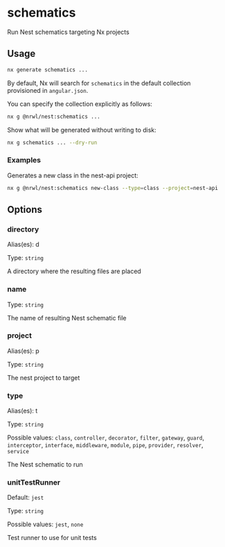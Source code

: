 # schematics

Run Nest schematics targeting Nx projects

## Usage

```bash
nx generate schematics ...
```

By default, Nx will search for `schematics` in the default collection provisioned in `angular.json`.

You can specify the collection explicitly as follows:

```bash
nx g @nrwl/nest:schematics ...
```

Show what will be generated without writing to disk:

```bash
nx g schematics ... --dry-run
```

### Examples

Generates a new class in the nest-api project:

```bash
nx g @nrwl/nest:schematics new-class --type=class --project=nest-api
```

## Options

### directory

Alias(es): d

Type: `string`

A directory where the resulting files are placed

### name

Type: `string`

The name of resulting Nest schematic file

### project

Alias(es): p

Type: `string`

The nest project to target

### type

Alias(es): t

Type: `string`

Possible values: `class`, `controller`, `decorator`, `filter`, `gateway`, `guard`, `interceptor`, `interface`, `middleware`, `module`, `pipe`, `provider`, `resolver`, `service`

The Nest schematic to run

### unitTestRunner

Default: `jest`

Type: `string`

Possible values: `jest`, `none`

Test runner to use for unit tests
